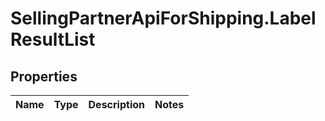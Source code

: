 # SellingPartnerApiForShipping.LabelResultList

## Properties
Name | Type | Description | Notes
------------ | ------------- | ------------- | -------------
